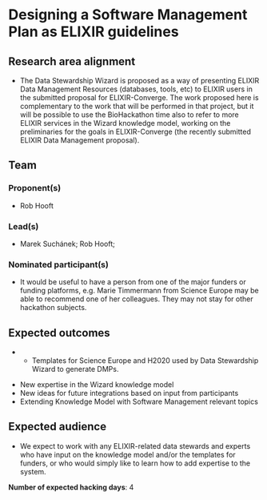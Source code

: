 # Designing a Software Management Plan as ELIXIR guidelines

## Research area alignment

- The Data Stewardship Wizard is proposed as a way of presenting ELIXIR Data Management Resources (databases, tools, etc) to ELIXIR users in the submitted proposal for ELIXIR-Converge. The work proposed here is complementary to the work that will be performed in that project, but it will be possible to use the BioHackathon time also to refer to more ELIXIR services in the Wizard knowledge model, working on the preliminaries for the goals in ELIXIR-Converge (the recently submitted ELIXIR Data Management proposal).

## Team

### Proponent(s)

- Rob Hooft

### Lead(s)

- Marek Suchánek;
 Rob Hooft;

### Nominated participant(s)

- It would be useful to have a person from one of the major funders or funding platforms, e.g. Marie Timmermann from Science Europe may be able to recommend one of her colleagues. They may not stay for other hackathon subjects.

## Expected outcomes

- * Templates for Science Europe and H2020 used by Data Stewardship Wizard to generate DMPs.
 * New expertise in the Wizard knowledge model
 * New ideas for future integrations based on input from participants
 * Extending Knowledge Model with Software Management relevant topics

## Expected audience

- We expect to work with any ELIXIR-related data stewards and experts who have input on the knowledge model and/or the templates for funders, or who would simply like to learn how to add expertise to the system.

**Number of expected hacking days**: 4

